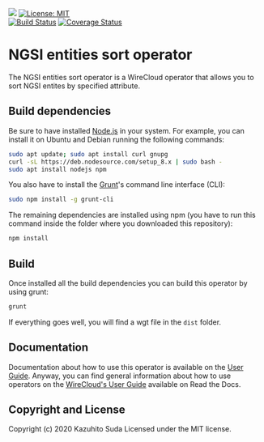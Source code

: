 [![](https://nexus.lab.fiware.org/repository/raw/public/badges/chapters/visualization.svg)](https://www.fiware.org/developers/catalogue/)
[![License: MIT](https://img.shields.io/github/license/lets-fiware/ngsi-entity-sort-operator.svg)](https://opensource.org/licenses/MIT)<br/>
[![Build Status](https://travis-ci.com/lets-fiware/ngsi-entity-sort-operator.svg?branch=master)](https://travis-ci.com/lets-fiware/ngsi-entity-sort-operator)
[![Coverage Status](https://coveralls.io/repos/github/lets-fiware/ngsi-entity-sort-operator/badge.svg)](https://coveralls.io/github/lets-fiware/ngsi-entity-sort-operator)


# NGSI entities sort operator

The NGSI entities sort operator is a WireCloud operator that allows you to sort NGSI entites by specified attribute.

## Build dependencies

Be sure to have installed [Node.js](https://nodejs.org/) in your system. For example, you can install it on Ubuntu and Debian running the following commands:

```bash
sudo apt update; sudo apt install curl gnupg
curl -sL https://deb.nodesource.com/setup_8.x | sudo bash -
sudo apt install nodejs npm 
```

You also have to install the [Grunt](https://gruntjs.com/)'s command line interface (CLI):

```bash
sudo npm install -g grunt-cli
```

The remaining dependencies are installed using npm (you have to run this command
inside the folder where you downloaded this repository):

```bash
npm install
```


## Build

Once installed all the build dependencies you can build this operator by using grunt:

```bash
grunt
```

If everything goes well, you will find a wgt file in the `dist` folder.


## Documentation

Documentation about how to use this operator is available on the
[User Guide](src/doc/userguide.md). Anyway, you can find general information
about how to use operators on the
[WireCloud's User Guide](https://wirecloud.readthedocs.io/en/stable/user_guide/)
available on Read the Docs.

## Copyright and License

Copyright (c) 2020 Kazuhito Suda
Licensed under the MIT license.
